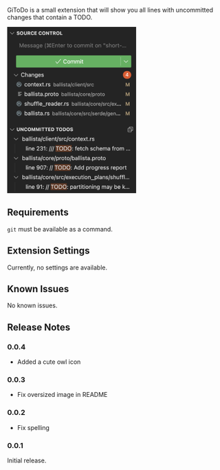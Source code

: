 GiToDo is a small extension that will show you all lines with uncommitted changes that contain a TODO.

<img src="./media/screenshot.png" alt="Screenshot of GiToDo" width="300">

## Requirements

`git` must be available as a command.

## Extension Settings

Currently, no settings are available.

## Known Issues

No known issues.

## Release Notes

### 0.0.4

- Added a cute owl icon

### 0.0.3

- Fix oversized image in README

### 0.0.2

- Fix spelling

### 0.0.1

Initial release.
